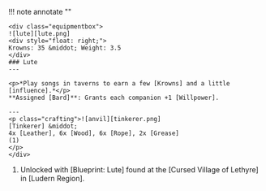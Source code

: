 !!! note annotate ""

    <div class="equipmentbox">
    ![lute][lute.png]
    <div style="float: right;">
    Krowns: 35 &middot; Weight: 3.5
    </div>
    ### Lute
    ---

    <p>*Play songs in taverns to earn a few [Krowns] and a little [influence].*</p>
    **Assigned [Bard]**: Grants each companion +1 [Willpower].

    ---
    <p class="crafting">![anvil][tinkerer.png] 
    [Tinkerer] &middot; 
    4x [Leather], 6x [Wood], 6x [Rope], 2x [Grease]
    (1)
    </p>
    </div>
1.  Unlocked with [Blueprint: Lute] found at the [Cursed Village of Lethyre] in [Ludern Region].